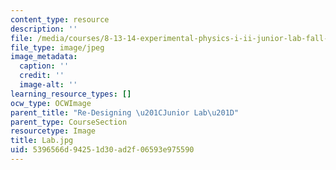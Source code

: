 ```yaml
---
content_type: resource
description: ''
file: /media/courses/8-13-14-experimental-physics-i-ii-junior-lab-fall-2016-spring-2017/5396566d94251d30ad2f06593e975590_Lab.jpg
file_type: image/jpeg
image_metadata:
  caption: ''
  credit: ''
  image-alt: ''
learning_resource_types: []
ocw_type: OCWImage
parent_title: "Re-Designing \u201CJunior Lab\u201D"
parent_type: CourseSection
resourcetype: Image
title: Lab.jpg
uid: 5396566d-9425-1d30-ad2f-06593e975590
---
```

